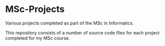 # MSc-Projects

Various projects completed as part of the MSc in Informatics.

This repository consists of a number of source code files for each project completed for my MSc course.
